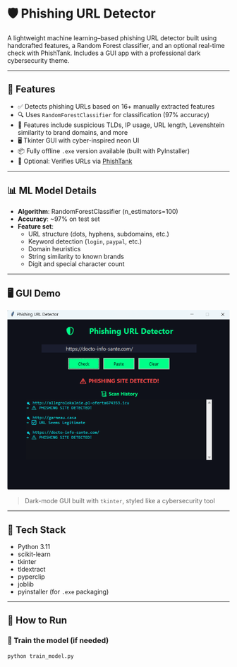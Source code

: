 # 🛡️ Phishing URL Detector

A lightweight machine learning–based phishing URL detector built using handcrafted features, a Random Forest classifier, and an optional real-time check with PhishTank. Includes a GUI app with a professional dark cybersecurity theme.

---

## 🚀 Features

- ✅ Detects phishing URLs based on 16+ manually extracted features
- 🔍 Uses `RandomForestClassifier` for classification (97% accuracy)
- 🧠 Features include suspicious TLDs, IP usage, URL length, Levenshtein similarity to brand domains, and more
- 🖥️ Tkinter GUI with cyber-inspired neon UI
- 📦 Fully offline `.exe` version available (built with PyInstaller)
- 🔗 Optional: Verifies URLs via [PhishTank](https://phishtank.org/)

---

## 📊 ML Model Details

- **Algorithm**: RandomForestClassifier (n_estimators=100)
- **Accuracy**: ~97% on test set
- **Feature set**:
  - URL structure (dots, hyphens, subdomains, etc.)
  - Keyword detection (`login`, `paypal`, etc.)
  - Domain heuristics
  - String similarity to known brands
  - Digit and special character count

---

## 🖥️ GUI Demo

![GUI Screenshot](phishing_GUI.png)  
> Dark-mode GUI built with `tkinter`, styled like a cybersecurity tool

---

## 🧰 Tech Stack

- Python 3.11
- scikit-learn
- tkinter
- tldextract
- pyperclip
- joblib
- pyinstaller (for `.exe` packaging)

---

## 🧪 How to Run

### 🧠 Train the model (if needed)
```bash
python train_model.py

